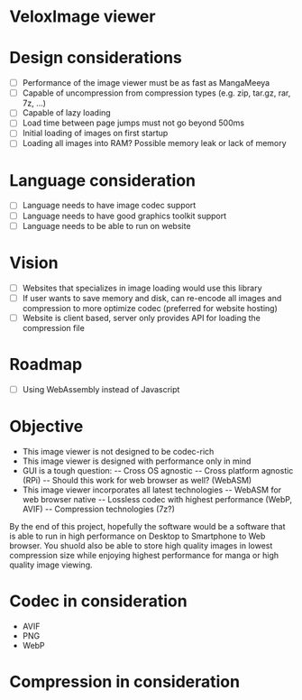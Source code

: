 VeloxImage viewer
===========

# Design considerations

- [  ] Performance of the image viewer must be as fast as MangaMeeya
- [  ] Capable of uncompression from compression types (e.g. zip, tar.gz, rar, 7z, ...)
- [  ] Capable of lazy loading
- [  ] Load time between page jumps must not go beyond 500ms
- [  ] Initial loading of images on first startup
- [  ] Loading all images into RAM? Possible memory leak or lack of memory

# Language consideration

- [  ] Language needs to have image codec support
- [  ] Language needs to have good graphics toolkit support
- [  ] Language needs to be able to run on website

# Vision

- [  ] Websites that specializes in image loading would use this library
- [  ] If user wants to save memory and disk, can re-encode all images and compression to more optimize codec (preferred for website hosting)
- [  ] Website is client based, server only provides API for loading the compression file

# Roadmap

- [  ] Using WebAssembly instead of Javascript

# Objective

- This image viewer is not designed to be codec-rich
- This image viewer is designed with performance only in mind
- GUI is a tough question:
-- Cross OS agnostic
-- Cross platform agnostic (RPi)
-- Should this work for web browser as well? (WebASM)
- This image viewer incorporates all latest technologies
-- WebASM for web browser native
-- Lossless codec with highest performance (WebP, AVIF)
-- Compression technologies (7z?)

By the end of this project, hopefully the software would be a software that is able to run in high performance on Desktop to Smartphone to Web browser. You shuold also be able to store high quality images in lowest compression size while enjoying highest performance for manga or high quality image viewing.

# Codec in consideration

- AVIF
- PNG
- WebP

# Compression in consideration
